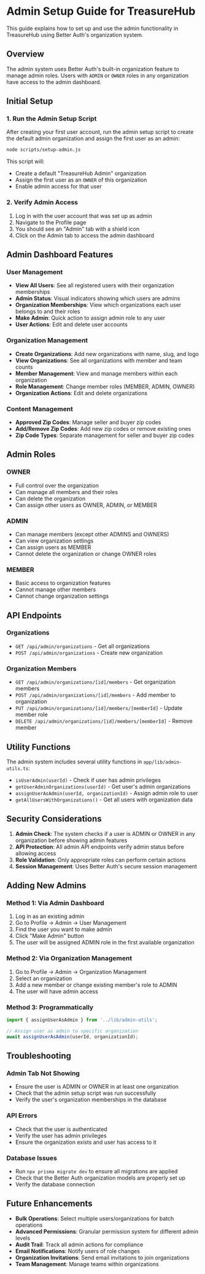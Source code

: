 # Admin Setup Guide for TreasureHub

This guide explains how to set up and use the admin functionality in TreasureHub using Better Auth's organization system.

## Overview

The admin system uses Better Auth's built-in organization feature to manage admin roles. Users with `ADMIN` or `OWNER` roles in any organization have access to the admin dashboard.

## Initial Setup

### 1. Run the Admin Setup Script

After creating your first user account, run the admin setup script to create the default admin organization and assign the first user as an admin:

```bash
node scripts/setup-admin.js
```

This script will:
- Create a default "TreasureHub Admin" organization
- Assign the first user as an `OWNER` of this organization
- Enable admin access for that user

### 2. Verify Admin Access

1. Log in with the user account that was set up as admin
2. Navigate to the Profile page
3. You should see an "Admin" tab with a shield icon
4. Click on the Admin tab to access the admin dashboard

## Admin Dashboard Features

### User Management
- **View All Users**: See all registered users with their organization memberships
- **Admin Status**: Visual indicators showing which users are admins
- **Organization Memberships**: View which organizations each user belongs to and their roles
- **Make Admin**: Quick action to assign admin role to any user
- **User Actions**: Edit and delete user accounts

### Organization Management
- **Create Organizations**: Add new organizations with name, slug, and logo
- **View Organizations**: See all organizations with member and team counts
- **Member Management**: View and manage members within each organization
- **Role Management**: Change member roles (MEMBER, ADMIN, OWNER)
- **Organization Actions**: Edit and delete organizations

### Content Management
- **Approved Zip Codes**: Manage seller and buyer zip codes
- **Add/Remove Zip Codes**: Add new zip codes or remove existing ones
- **Zip Code Types**: Separate management for seller and buyer zip codes

## Admin Roles

### OWNER
- Full control over the organization
- Can manage all members and their roles
- Can delete the organization
- Can assign other users as OWNER, ADMIN, or MEMBER

### ADMIN
- Can manage members (except other ADMINS and OWNERS)
- Can view organization settings
- Can assign users as MEMBER
- Cannot delete the organization or change OWNER roles

### MEMBER
- Basic access to organization features
- Cannot manage other members
- Cannot change organization settings

## API Endpoints

### Organizations
- `GET /api/admin/organizations` - Get all organizations
- `POST /api/admin/organizations` - Create new organization

### Organization Members
- `GET /api/admin/organizations/[id]/members` - Get organization members
- `POST /api/admin/organizations/[id]/members` - Add member to organization
- `PUT /api/admin/organizations/[id]/members/[memberId]` - Update member role
- `DELETE /api/admin/organizations/[id]/members/[memberId]` - Remove member

## Utility Functions

The admin system includes several utility functions in `app/lib/admin-utils.ts`:

- `isUserAdmin(userId)` - Check if user has admin privileges
- `getUserAdminOrganizations(userId)` - Get user's admin organizations
- `assignUserAsAdmin(userId, organizationId)` - Assign admin role to user
- `getAllUsersWithOrganizations()` - Get all users with organization data

## Security Considerations

1. **Admin Check**: The system checks if a user is ADMIN or OWNER in any organization before showing admin features
2. **API Protection**: All admin API endpoints verify admin status before allowing access
3. **Role Validation**: Only appropriate roles can perform certain actions
4. **Session Management**: Uses Better Auth's secure session management

## Adding New Admins

### Method 1: Via Admin Dashboard
1. Log in as an existing admin
2. Go to Profile → Admin → User Management
3. Find the user you want to make admin
4. Click "Make Admin" button
5. The user will be assigned ADMIN role in the first available organization

### Method 2: Via Organization Management
1. Go to Profile → Admin → Organization Management
2. Select an organization
3. Add a new member or change existing member's role to ADMIN
4. The user will have admin access

### Method 3: Programmatically
```javascript
import { assignUserAsAdmin } from '../lib/admin-utils';

// Assign user as admin to specific organization
await assignUserAsAdmin(userId, organizationId);
```

## Troubleshooting

### Admin Tab Not Showing
- Ensure the user is ADMIN or OWNER in at least one organization
- Check that the admin setup script was run successfully
- Verify the user's organization memberships in the database

### API Errors
- Check that the user is authenticated
- Verify the user has admin privileges
- Ensure the organization exists and user has access to it

### Database Issues
- Run `npx prisma migrate dev` to ensure all migrations are applied
- Check that the Better Auth organization models are properly set up
- Verify the database connection

## Future Enhancements

- **Bulk Operations**: Select multiple users/organizations for batch operations
- **Advanced Permissions**: Granular permission system for different admin levels
- **Audit Trail**: Track all admin actions for compliance
- **Email Notifications**: Notify users of role changes
- **Organization Invitations**: Send email invitations to join organizations
- **Team Management**: Manage teams within organizations 